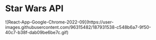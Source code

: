 <h1>Star Wars API</h1>
![React-App-Google-Chrome-2022-09](https://user-images.githubusercontent.com/96315482/187931538-c548b6a7-9f50-40c7-b38f-dab09be6be7c.gif)


